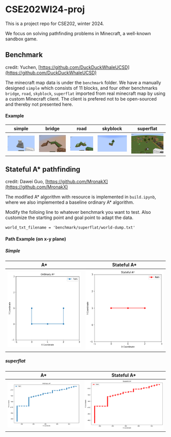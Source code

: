 # CSE202WI24-proj

This is a project repo for CSE202, winter 2024.

We focus on solving pathfinding problems in Minecraft, a well-known sandbox game.

## Benchmark

credit: Yuchen, [https://github.com/DuckDuckWhaleUCSD](https://github.com/DuckDuckWhaleUCSD)

The minecraft map data is under the `benchmark` folder. We have a manually designed `simple` which consists of 11 blocks, and four other benchmarks `bridge`, `road`, `skyblock`, `superflat` imported from real minecraft map by using a custom Minecraft client. The client is prefered not to be open-sourced and thereby not presented here.

#### Example

| simple | bridge | road | skyblock | superflat |
|:------:|:------:|:----:|:--------:|:---------:|
| ![simple](./assets/simple.png) | ![bridge](./assets/bridge.png) | ![road](./assets/road.png) | ![skyblock](./assets/skyblock.png) | ![superflat](./assets/superflat.png) |


## Stateful A* pathfinding

credit: Dawei Guo, [https://github.com/MronakX](https://github.com/MronakX)

The modified A* algorithm with resource is implemented in `build.ipynb`, where we also implemented a baseline ordinary A* algorithm. 

Modify the folloing line to whatever benchmark you want to test. Also customize the starting point and goal point to adapt the data.

```
world_txt_filename = 'benchmark/superflat/world-dump.txt'
```

#### Path Example (on x-y plane)

##### Simple

| A* | Stateful A* |
|:--:|:--:|
| ![](./assets/ord_sqr.png) | ![](./assets/res_sqr.png) |

##### superflat

| A* | Stateful A* |
|:--:|:--:|
| ![](./assets/ord_path.png) | ![](./assets/res_path.png) |